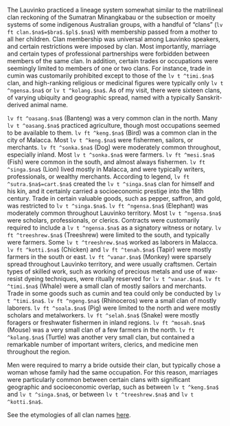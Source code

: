 The Lauvìnko practiced a lineage system somewhat similar to the matrilineal
clan reckoning of the Sumatran Minangkabau or the subsection or moeity
systems of some indigenous Australian groups, with a handful of “clans”
(`lv ft clan.$na$=$bra$.$pl$.$na$`) with membership passed from a mother to all
her children. Clan membership was universal among Lauvìnko speakers, and
certain restrictions were imposed by clan. Most importantly, marriage and
certain types of professional partnerships were forbidden between members
of the same clan. In addition, certain trades or occupations were seemingly
limited to members of one or two clans. For instance, trade in cumin was
customarily prohibited except to those of the `lv t ^timi.$na$` 
clan, and high-ranking religious or medicinal figures were typically only 
`lv t ^ngensa.$na$` or `lv t ^kolang.$na$`. As of my
visit, there were sixteen clans, of varying ubiquity and geographic spread,
named with a typically Sanskrit-derived animal name.

`lv ft ^oasang.$na$` (Banteng) was a very common clan in 
the north. Many `lv t ^oasang.$na$`
practiced agriculture, though most occupations seemed to be available to 
them. `lv ft ^keng.$na$` (Bird) was a common clan in the city of Malacca. 
Most `lv t ^keng.$na$`
were fishermen, sailors, or merchants. `lv ft ^sonka.$na$` (Dog) were moderately
common throughout, especially inland. Most `lv t ^sonka.$na$` were farmers. 
`lv ft ^mesi.$na$`
(Fish) were common in the south, and almost always fishermen. 
`lv ft ^singa.$na$`
(Lion) lived mostly in Malacca, and were typically writers, professionals, or
wealthy merchants. According to legend, `lv ft ^sutra.$na$=cart.$na$` 
created the `lv t ^singa.$na$` clan for
himself and his kin, and it certainly carried a socioeconomic prestige into the
18th century. Trade in certain valuable goods, such as pepper, saffron, and
gold, was restricted to `lv t ^singa.$na$`. 
`lv ft ^ngensa.$na$` (Elephant) was moderately common
throughout Lauvìnko territory. Most `lv t ^ngensa.$na$` were scholars, professionals, or
clerics. Contracts were customarily required to include a `lv t ^ngensa.$na$` as a signatory
witness or notary. `lv ft ^treeshrew.$na$` (Treeshrew) were limited to the south, and
typically were farmers. Some `lv t ^treeshrew.$na$` worked as laborers in Malacca. 
`lv ft ^kotti.$na$`
(Chicken) and `lv ft ^tenah.$na$` (Tapir) were mostly farmers in the south or east.
`lv ft ^vanar.$na$` (Monkey) were sparsely spread throughout Lauvìnko territory,
and were usually craftsmen. Certain types of skilled work, such as working of
precious metals and use of wax-resist dyeing techniques, were ritually
reserved for `lv t ^vanar.$na$`. `lv ft ^timi.$na$` (Whale) were a small clan of mostly sailors and
merchants. Trade in some goods such as cumin and tea could only be
conducted by `lv t ^timi.$na$`. `lv ft ^ngeng.$na$` (Rhinoceros) were a small clan of mostly
laborers. `lv ft ^soala.$na$` (Pig) were limited to the north and were mostly scholars
and metalworkers. `lv ft ^selah.$na$` (Snake) were mostly foragers or freshwater
fishermen in inland regions. `lv ft ^mosah.$na$` (Mouse) was a very small clan of a
few farmers in the north. `lv ft ^kolang.$na$` (Turtle) was another very small clan,
but contained a remarkable number of important writers, clerics, and
medicine men throughout the region.

Men were required to marry a bride outside their clan, but typically chose a
woman whose family had the same occupation. For this reason, marriages
were particularly common between certain clans with significant geographic
and socioeconomic overlap, such as between `lv t ^keng.$na$` and 
`lv t ^singa.$na$`, or between `lv t ^treeshrew.$na$` and `lv t ^kotti.$na$`.

See the etymologies of all clan names [here](/lauvinko/loanword_dictionary?q=clan).